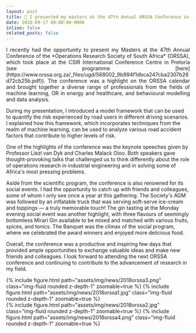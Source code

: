 ```yaml
---
layout: post
title: 🎤 I presented my masters at the 47th Annual ORSSA Conference in Pretoria
date: 2018-09-17 00:00:00-0000
inline: false
related_posts: false
---
```


<p align="justify">
I recently had the opportunity to present my Masters at the 47th Annual Conference of the *Operations Research Society of South Africa* (ORSSA), which took place at the CSIR International Conference Centre in Pretoria (see programme [here](https://www.orssa.org.za/_files/ugd/568002_9b994f1dbca247cba2307b26d72cb25b.pdf)). The conference was a highlight on the ORSSA calendar and brought together a diverse range of professionals from the fields of machine learning, OR in energy and healthcare, and behavioural modelling and data analysis.

During my presentation, I introduced a model framework that can be used to quantify the risk experienced by road users in different driving scenarios. I explained how this framework, which incorporates techniques from the realm of machine learning, can be used to analyze various road accident factors that contribute to higher levels of risk.

One of the highlights of the conference was the keynote speeches given by Professor Liezl van Dyk and Charles Malack Oloo. Both speakers gave thought-provoking talks that challenged us to think differently about the role of operations research in industrial engineering and in solving some of Africa's most pressing problems.

Aside from the scientific program, the conference is also renowned for its social events. I had the opportunity to catch up with friends and colleagues, some of whom I only see once a year at this gathering. The Society's AGM was followed by an inflatable truck that was serving soft-serve ice-cream and toppings — a truly memorable touch! The gin tasting at the Monday evening social event was another highlight, with three flavours of seemingly bottomless Mirari Gin available to be mixed and matched with various fruits, spices, and tonics. The Banquet was the climax of the social program, where we celebrated the award winners and enjoyed more delicious food.

Overall, the conference was a productive and inspiring few days that provided ample opportunities to exchange valuable ideas and make new friends and colleagues. I look forward to attending the next ORSSA conference and continuing to contribute to the advancement of research in my field.
</p>

<div class="row mt-3">
    <div class="col-sm mt-3 mt-md-0">
        {% include figure.html path="assets/img/news/2018orssa3.png" class="img-fluid rounded z-depth-1" zoomable=true %}
        {% include figure.html path="assets/img/news/2018orssa1.jpg" class="img-fluid rounded z-depth-1" zoomable=true %}
    </div>
    <div class="col-sm mt-3 mt-md-0">
        {% include figure.html path="assets/img/news/2018orssa2.jpg" class="img-fluid rounded z-depth-1" zoomable=true %}
        {% include figure.html path="assets/img/news/2018orssa4.png" class="img-fluid rounded z-depth-1" zoomable=true %}
    </div>
</div>
